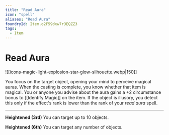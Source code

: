 ```yaml
---
title: "Read Aura"
icon: "spell"
aliases: "Read Aura"
foundryId: Item.o2F59dxw7r3EQZZ3
tags:
  - Item
---
```


# Read Aura
![[icons-magic-light-explosion-star-glow-silhouette.webp|150]]

You focus on the target object, opening your mind to perceive magical auras. When the casting is complete, you know whether that item is magical. You or anyone you advise about the aura gains a +2 circumstance bonus to [[Identify Magic]] on the item. If the object is illusory, you detect this only if the effect's rank is lower than the rank of your _read aura_ spell.

* * *

**Heightened (3rd)** You can target up to 10 objects.

**Heightened (6th)** You can target any number of objects.

